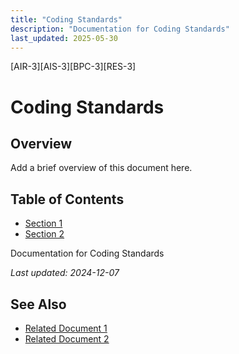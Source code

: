 ```yaml
---
title: "Coding Standards"
description: "Documentation for Coding Standards"
last_updated: 2025-05-30
---
```

[AIR-3][AIS-3][BPC-3][RES-3]


<!-- markdownlint-disable MD013 line-length -->

# Coding Standards

## Overview

Add a brief overview of this document here.

## Table of Contents

- [Section 1](#section-1)
- [Section 2](#section-2)


Documentation for Coding Standards

*Last updated: 2024-12-07*

## See Also

- [Related Document 1](./related1.md)
- [Related Document 2](./related2.md)
